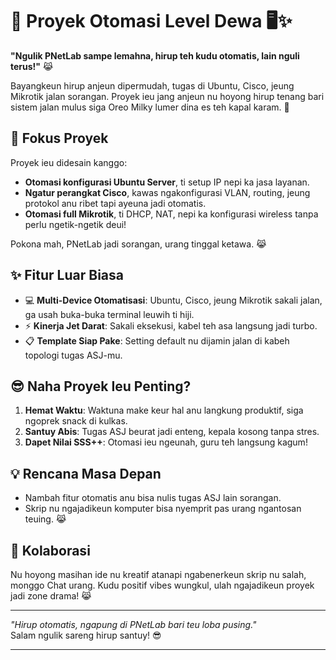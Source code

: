 # 🔧 **Proyek Otomasi Level Dewa** 🖥️✨  
**"Ngulik PNetLab sampe lemahna, hirup teh kudu otomatis, lain nguli terus!"** 😹  

Bayangkeun hirup anjeun dipermudah, tugas di Ubuntu, Cisco, jeung Mikrotik jalan sorangan. Proyek ieu jang anjeun nu hoyong hirup tenang bari sistem jalan mulus siga Oreo Milky lumer dina es teh kapal karam. 🧋  

## 🎯 **Fokus Proyek**
Proyek ieu didesain kanggo:  
- **Otomasi konfigurasi Ubuntu Server**, ti setup IP nepi ka jasa layanan.  
- **Ngatur perangkat Cisco**, kawas ngakonfigurasi VLAN, routing, jeung protokol anu ribet tapi ayeuna jadi otomatis.  
- **Otomasi full Mikrotik**, ti DHCP, NAT, nepi ka konfigurasi wireless tanpa perlu ngetik-ngetik deui!  

Pokona mah, PNetLab jadi sorangan, urang tinggal ketawa. 😹  

## ✨ **Fitur Luar Biasa**  
- 💻 **Multi-Device Otomatisasi**: Ubuntu, Cisco, jeung Mikrotik sakali jalan, ga usah buka-buka terminal leuwih ti hiji.  
- ⚡ **Kinerja Jet Darat**: Sakali eksekusi, kabel teh asa langsung jadi turbo.  
- 📋 **Template Siap Pake**: Setting default nu dijamin jalan di kabeh topologi tugas ASJ-mu.  

## 😎 **Naha Proyek Ieu Penting?**  
1. **Hemat Waktu**: Waktuna make keur hal anu langkung produktif, siga ngoprek snack di kulkas.  
2. **Santuy Abis**: Tugas ASJ beurat jadi enteng, kepala kosong tanpa stres.  
3. **Dapet Nilai SSS++**: Otomasi ieu ngeunah, guru teh langsung kagum!  

## 💡 **Rencana Masa Depan**  
- Nambah fitur otomatis anu bisa nulis tugas ASJ lain sorangan.  
- Skrip nu ngajadikeun komputer bisa nyemprit pas urang ngantosan teuing. 😹  

## 🤝 **Kolaborasi**  
Nu hoyong masihan ide nu kreatif atanapi ngabenerkeun skrip nu salah, monggo Chat urang. Kudu positif vibes wungkul, ulah ngajadikeun proyek jadi zone drama! 😹  

---

_"Hirup otomatis, ngapung di PNetLab bari teu loba pusing."_  
Salam ngulik sareng hirup santuy! 😎  

---  
